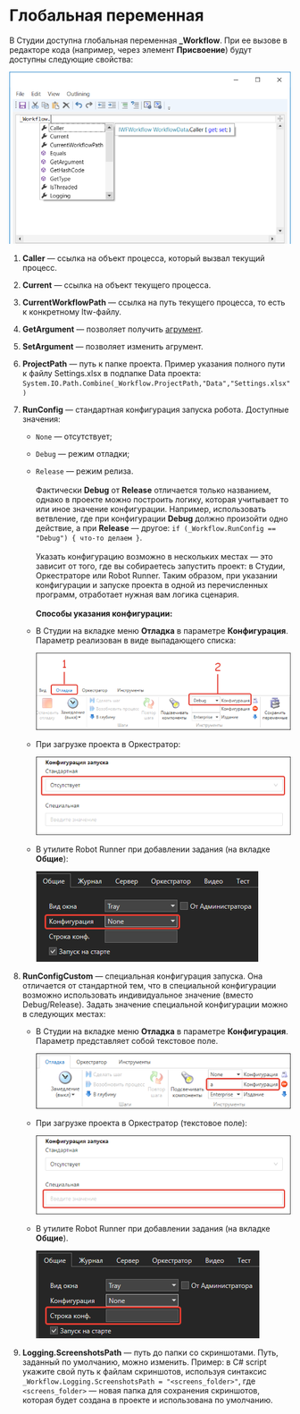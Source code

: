 # Глобальная переменная

В Студии доступна глобальная переменная **\_Workflow**. При ее вызове в редакторе кода (например, через элемент **Присвоение**) будут доступны следующие свойства:

![](<../../.gitbook/assets/workflow.png>)

1. **Caller** — ссылка на объект процесса, который вызвал текущий процесс.
2. **Current** — ccылка на объект текущего процесса.
3. **CurrentWorkflowPath** — ссылка на путь текущего процесса, то есть к конкретному ltw-файлу.
4. **GetArgument** — позволяет получить [агрумент](https://docs.primo-rpa.ru/primo-rpa/primo-studio/process/args).
5. **SetArgument** — позволяет изменить агрумент.
6. **ProjectPath** — путь к папке проекта. Пример указания полного пути к файлу Settings.xlsx в подпапке Data проекта:
   `System.IO.Path.Combine(_Workflow.ProjectPath,"Data","Settings.xlsx")`
7. **RunConfig** — стандартная конфигурация запуска робота. Доступные значения:
   * `None` — отсутствует;
   * `Debug` — режим отладки;
   * `Release` — режим релиза.
   \
   \
   Фактически **Debug** от **Release** отличается только названием, однако в проекте можно построить логику, которая учитывает то или иное значение конфигурации. Например, использовать ветвление, где при конфигурации **Debug** должно произойти одно действие, а при **Release** — другое: `if (_Workflow.RunConfig == "Debug") { что-то делаем }`.\
   \
   Указать конфигурацию возможно в нескольких местах — это зависит от того, где вы собираетесь запустить проект: в Студии, Оркестраторе или Robot Runner. Таким образом, при указании конфигурации и запуске проекта в одной из перечисленных программ, отработает нужная вам логика сценария.\
   \
   **Способы указания конфигурации:**
   * В Студии на вкладке меню **Отладка** в параметре **Конфигурация**. Параметр реализован в виде выпадающего списка:

     ![](<../../.gitbook/assets/studio-standard-config-robot.png>)

   * При загрузке проекта в Оркестратор:

     ![](<../../.gitbook/assets/orch-robot-config-standard.png>)

   * В утилите Robot Runner при добавлении задания (на вкладке **Общие**):

     ![](<../../.gitbook/assets/runner-config-robot-standard.png>)
     
8. **RunConfigCustom** — специальная конфигурация запуска. Она отличается от стандартной тем, что в специальной конфигурации возможно использовать индивидуальное значение (вместо Debug/Release). 
    Задать значение специальной конфигурации можно в следующих местах:
    * В Студии на вкладке меню **Отладка** в параметре **Конфигурация**. Параметр представляет собой текстовое поле.
    
      ![](<../../.gitbook/assets/studio-robot-config-special.png>)

    * При загрузке проекта в Оркестратор (текстовое поле):

      ![](<../../.gitbook/assets/orch-robot-config-special.png>)

    * В утилите Robot Runner при добавлении задания (на вкладке **Общие**).

      ![](<../../.gitbook/assets/runner-config-special.png>)

9. **Logging.ScreenshotsPath** — путь до папки со скриншотами. Путь, заданный по умолчанию, можно изменить. Пример: в C# script укажите свой путь к файлам скриншотов, используя синтаксис `_Workflow.Logging.ScreenshotsPath = "<screens_folder>"`, где `<screens_folder>` — новая папка для сохранения скриншотов, которая будет создана в проекте и использована по умолчанию.


   


   


   


 
